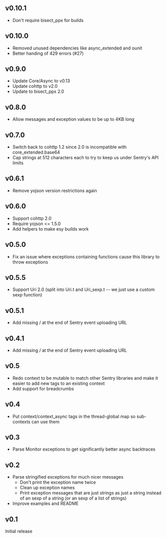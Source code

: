 ## v0.10.1

- Don't require bisect_ppx for builds

## v0.10.0

- Removed unused dependencies like async_extended and ounit
- Better handing of 429 errors (#27)

## v0.9.0

- Update Core/Async to v0.13
- Update cohttp to v2.0
- Update to bisect_ppx 2.0

## v0.8.0

- Allow messages and exception values to be up to 4KB long

## v0.7.0

- Switch back to cohttp 1.2 since 2.0 is incompatible with core_extended.base64
- Cap strings at 512 characters each to try to keep us under Sentry's API limits

## v0.6.1

- Remove yojson version restrictions again

## v0.6.0

- Support cohttp 2.0
- Require yojson <= 1.5.0
- Add helpers to make esy builds work

## v0.5.0

- Fix an issue where exceptions containing functions cause this library to throw exceptions

## v0.5.5

- Support Uri 2.0 (split into Uri.t and Uri_sexp.t -- we just use a custom sexp function)

## v0.5.1

- Add missing / at the end of Sentry event uploading URL

## v0.4.1

- Add missing / at the end of Sentry event uploading URL

## v0.5

- Redo context to be mutable to match other Sentry libraries and make it easier to add new tags to an existing context
- Add support for breadcrumbs

## v0.4

- Put context/context_async tags in the thread-global map so sub-contexts can use them

## v0.3

- Parse Monitor exceptions to get significantly better async backtraces

## v0.2

- Parse stringified exceptions for much nicer messages
  - Don't print the exception name twice
  - Clean up exception names
  - Print exception messages that are just strings as just a string instead of an sexp of a string (or an sexp of a list of strings)
- Improve examples and README

## v0.1

Initial release
